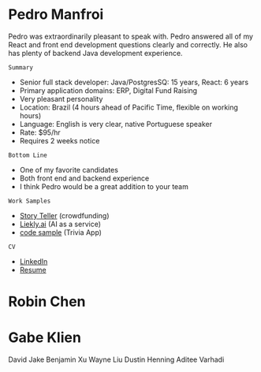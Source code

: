 # Pedro Manfroi

Pedro was extraordinarily pleasant to speak with.  Pedro answered all of my React and front end development questions clearly and correctly.  He also has plenty of backend Java development experience.

`Summary`
* Senior full stack developer: Java/PostgresSQ: 15 years, React: 6 years
* Primary application domains: ERP, Digital Fund Raising
* Very pleasant personality
* Location: Brazil (4 hours ahead of Pacific Time, flexible on working hours)
* Language: English is very clear, native Portuguese speaker
* Rate: $95/hr
* Requires 2 weeks notice

`Bottom Line`
* One of my favorite candidates
* Both front end and backend experience
* I think Pedro would be a great addition to your team

`Work Samples`
* [Story Teller](https://www.youtube.com/watch?v=SURIcIwmS48) (crowdfunding)
* [Liekly.ai](https://app.likely.ai/) (AI as a service)
* [code sample](https://github.com/SteveAtSentosa/sigfig-candidates/tree/master/pedro-manfroi/Trivia/src/components/quiz) (Trivia App)

`CV`
* [LinkedIn](https://www.linkedin.com/in/pedro-manfroi/)
* [Resume](https://github.com/SteveAtSentosa/sigfig-candidates/blob/master/pedro-manfroi/sentosa-resume-pedro-manfroi.pdf)

# Robin Chen



# Gabe Klien



David Jake
Benjamin Xu
Wayne Liu
Dustin Henning
Aditee Varhadi
